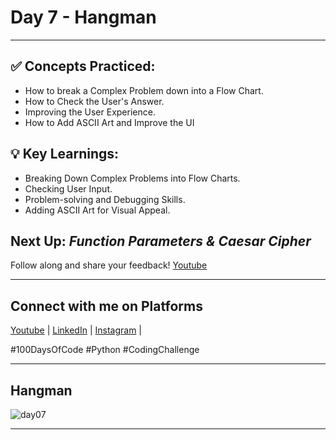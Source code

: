 # Day 7 - Hangman
---
## ✅ **Concepts Practiced:**

- How to break a Complex Problem down into a Flow Chart.
- How to Check the User's Answer.
- Improving the User Experience.
- How to Add ASCII Art and Improve the UI

## 💡 **Key Learnings:**

- Breaking Down Complex Problems into Flow Charts.
- Checking User Input.
- Problem-solving and Debugging Skills.
- Adding ASCII Art for Visual Appeal.

## **Next Up:** *Function Parameters & Caesar Cipher*

Follow along and share your feedback! 
[Youtube](https://www.youtube.com/@Tharun-AS)

---

## Connect with me on Platforms
[Youtube](https://www.youtube.com/@Tharun-AS) | 
[LinkedIn](https://www.linkedin.com/in/tharun-a-s-b45b8a2a8) | 
[Instagram](https://www.instagram.com/tharun_as_2005) | 

#100DaysOfCode #Python #CodingChallenge

---

## Hangman
![day07](https://user-images.githubusercontent.com/98851253/154518650-6bf293ff-0f01-4014-9c10-70d17b2007ae.gif)

---

